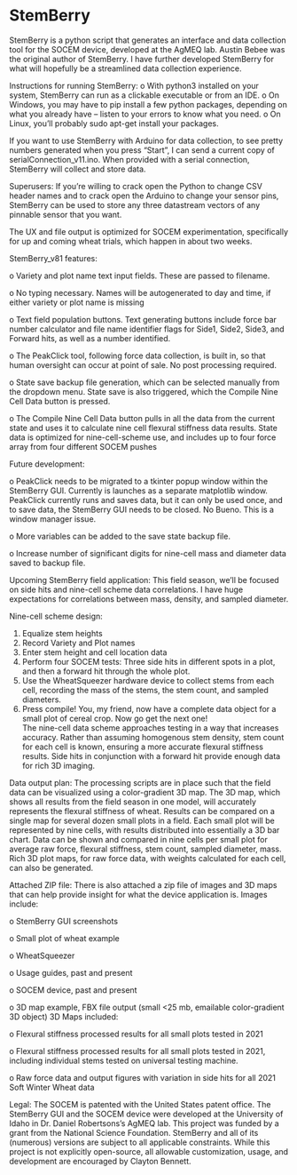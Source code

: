# StemBerry
StemBerry is a python script that generates an interface and data collection tool for the SOCEM device, developed at the AgMEQ lab. Austin Bebee was the original author of StemBerry. I have further developed StemBerry for  what will hopefully be a streamlined data collection experience.


Instructions for running StemBerry:
o	With python3 installed on your system, StemBerry can run as a clickable executable or from an IDE.
o	On Windows, you may have to pip install a few python packages, depending on what you already have – listen to your errors to know what you need.
o	On Linux, you’ll probably sudo apt-get install your packages.

If you want to use StemBerry with Arduino for data collection, to see pretty numbers generated when you press “Start”, I can send a current copy of serialConnection_v11.ino.  When provided with a serial connection, StemBerry will collect and store data.

Superusers: If you’re willing to crack open the Python to change CSV header names and to crack open the Arduino to change your sensor pins, StemBerry can be used to store any three datastream vectors of any pinnable sensor that you want.

The UX and file output is optimized for SOCEM experimentation, specifically for up and coming wheat trials, which happen in about two weeks. 

StemBerry_v81 features:

o	Variety and plot name text input fields. These are passed to filename.

o	No typing necessary. Names will be autogenerated to day and time, if either variety or plot name is missing

o	Text field population buttons. Text generating buttons include force bar number calculator and file name identifier flags for Side1, Side2, Side3, and Forward hits, as well as a number identified.

o	The PeakClick tool, following force data collection, is built in, so that human oversight can occur at point of sale. No post processing required.

o	State save backup file generation, which can be selected manually from the dropdown menu. State save is also triggered, which the Compile Nine Cell Data button is pressed.

o	The Compile Nine Cell Data button pulls in all the data from the current state and uses it to calculate nine cell flexural stiffness data results.  State data is optimized for nine-cell-scheme use, and includes up to four force array from four different SOCEM pushes

Future development:

o	PeakClick needs to be migrated to a tkinter popup window within the StemBerry GUI. Currently is launches as a separate matplotlib window. PeakClick currently runs and saves data, but it can only be used once, and to save data, the StemBerry GUI needs to be closed. No Bueno. This is a window manager issue.

o	More variables can be added to the save state backup file.

o	Increase number of significant digits for nine-cell mass and diameter data saved to backup file. 

Upcoming StemBerry field application:
This field season, we’ll be focused on side hits and nine-cell scheme data correlations.
I have huge expectations for correlations between mass, density, and sampled diameter. 

Nine-cell scheme design:
1.	Equalize stem heights
2.	Record Variety and Plot names
3.	Enter stem height and cell location data
4.	Perform four SOCEM tests: Three side hits in different spots in a plot, and then a forward hit through the whole plot.
5.	Use the WheatSqueezer hardware device to collect stems from each cell, recording the mass of the stems, the stem count, and sampled diameters.
6.	Press compile! You, my friend, now have a complete data object for a small plot of cereal crop. Now go get the next one!  
The nine-cell data scheme approaches testing in a way that increases accuracy. Rather than assuming homogenous stem density, stem count for each cell is known, ensuring a more accurate flexural stiffness results. Side hits in conjunction with a forward hit provide enough data for rich 3D imaging.

Data output plan:
The processing scripts are in place such that the field data can be visualized using a color-gradient 3D map. The 3D map, which shows all results from the field season in one model, will accurately represents the flexural stiffness of wheat. Results can be compared on a single map for several dozen small plots in a field.
Each small plot will be represented by nine cells, with results distributed into essentially a 3D bar chart. Data can be shown and compared in nine cells per small plot for average raw force, flexural stiffness, stem count, sampled diameter, mass. 
Rich 3D plot maps, for raw force data, with weights calculated for each cell, can also be generated.

Attached ZIP file:
There is also attached a zip file of images and 3D maps that can help provide insight for what the device application is.
Images include:

o	StemBerry GUI screenshots

o	Small plot of wheat example

o	WheatSqueezer

o	Usage guides, past and present

o	SOCEM device, past and present

o	3D map example, FBX file output (small <25 mb, emailable color-gradient 3D object)
3D Maps included:

o	Flexural stiffness processed results for all small plots tested in 2021

o	Flexural stiffness processed results for all small plots tested in 2021, including individual stems tested on universal testing machine.

o	Raw force data and output figures with variation in side hits for all 2021 Soft Winter Wheat data

Legal:
The SOCEM is patented with the United States patent office. The StemBerry GUI and the SOCEM device were developed at the University of Idaho in Dr. Daniel Robertsons’s AgMEQ lab. This project was funded by a grant from the National Science Foundation. StemBerry and all of its (numerous) versions are subject to all applicable constraints. While this project is not explicitly open-source, all allowable customization, usage, and development are encouraged by Clayton Bennett.
